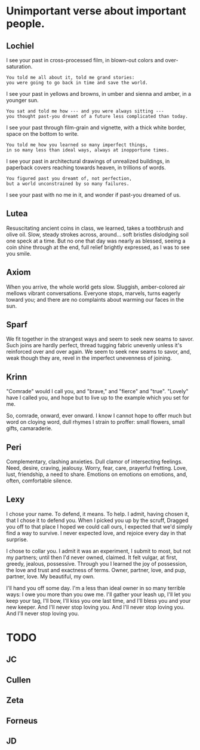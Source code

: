 # Unimportant verse about important people.

## Lochiel

I see your past in cross-processed film,
in blown-out colors and over-saturation.

    You told me all about it, told me grand stories:
    you were going to go back in time and save the world.

I see your past in yellows and browns,
in umber and sienna and amber, in a younger sun.

    You sat and told me how --- and you were always sitting ---
    you thought past-you dreamt of a future less complicated than today.

I see your past through film-grain and vignette,
with a thick white border, space on the bottom to write.

    You told me how you learned so many imperfect things,
    in so many less than ideal ways, always at inopportune times.

I see your past in architectural drawings of unrealized buildings,
in paperback covers reaching towards heaven, in trillions of words.

    You figured past you dreamt of, not perfection,
    but a world unconstrained by so many failures.

I see your past with no me in it,
and wonder if past-you dreamed of us.

## Lutea

Resuscitating ancient coins in class, we learned,
takes a toothbrush and olive oil.
Slow, steady strokes across, around...
soft bristles dislodging soil
one speck at a time.
But no one that day was nearly as blessed,
seeing a coin shine through
at the end, full relief brightly expressed,
as I was to see you smile.

## Axiom

When you arrive,
the whole world gets slow.
Sluggish, amber-colored air
mellows vibrant conversations.
Everyone stops, marvels,
turns eagerly toward you;
and there are no complaints
about warming our faces in the sun.

<!--
:poems Axiom: When you arrive, / the whole world gets slow. / Sluggish, amber-colored air / mellows vibrant conversations. / Everyone stops, marvels, / turns eagerly toward you; / and there are no complaints / about warming our faces in the sun.

Axiom blinks at Maddy, that brings him up short. "Is that foxes, or ME in particular?"
You mow, "An Axiom poem. A poem for Axiom."
Axiom says, "Rhr'A CRLWNAR SWEET."
Axiom says, "Oop."
Axiom says, "That's very sweet. Please someone push me over towards Maddy so I can wag at her in gratitude?"
Lucy thinks Axiom accidentally lapsed into Welsh.
Maddy was gonna guess Klingon o.o
Axiom was 'hands one key off on the keyboard' language.
Axiom snerks at Twopaw even as he wagpiffs Maddy.
Maddy swish up at Axiom ^^
Axiom whispers, "That was really very sweet, thank you." to you.
-->

## Sparf

We fit together in the strangest ways
and seem to seek new seams to savor.
Such joins are hardly perfect,
thread tugging fabric unevenly
unless it's reinforced over and over again.
We seem to seek new seams to savor,
and, weak though they are,
revel in the imperfect unevenness of joining.

## Krinn

"Comrade" would I call you,
and "brave," and "fierce" and "true".
"Lovely" have I called you,
and hope but to live up to
the example which you set for me.

So, comrade, onward, ever onward.
I know I cannot hope to offer
much but word on cloying word,
dull rhymes I strain to proffer:
small flowers, small gifts, camaraderie.

## Peri

Complementary, clashing anxieties.
Dull clamor of intersecting feelings.
Need, desire, craving, jealousy.
Worry, fear, care, prayerful fretting.
Love, lust, friendship, a need to share.
Emotions on emotions on emotions,
and, often, comfortable silence.

## Lexy

I chose your name.
To defend, it means. To help.
I admit, having chosen it,
that I chose it to defend you.
When I picked you up by the scruff,
Dragged you off to that place
I hoped we could call ours,
I expected that we'd
simply find a way to survive.
I never expected love,
and rejoice every day in that surprise.

I chose to collar you.
I admit it was an experiment,
I submit to most, but not my partners;
until then I'd never owned, claimed.
It felt vulgar, at first,
greedy, jealous, possessive.
Through you I learned the joy of possession,
the love and trust and exactness of terms.
Owner, partner, love,
and pup, partner, love.
My beautiful, my own.

I'll hand you off some day.
I'm a less than ideal owner
in so many terrible ways:
I owe you more than you owe me.
I'll gather your leash up,
I'll let you keep your tag,
I'll bow, I'll kiss you one last time,
and I'll bless you and your new keeper.
And I'll never stop loving you.
And I'll never stop loving you.
And I'll never stop loving you.

# TODO

## JC

## Cullen

## Zeta

## Forneus

## JD

<!--
:also haikus 2paw (she's been practicing): Garou bounds through snow / nose keen, paw steady, fur thick / winter's own kind warmth.
-->

